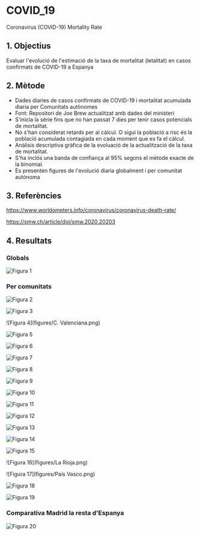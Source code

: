 # COVID_19
Coronavirus (COVID-19) Mortality Rate

## 1. Objectius

Evaluar l'evolució de l'estimació de la taxa de mortalitat (letalitat) en casos confirmats de COVID-19 a Espanya

## 2. Mètode

- Dades diaries de casos confirmats de COVID-19 i mortalitat acumulada diaria per Comunitats autònomes
- Font: Repositori de Joe Brew actualitzat amb dades del ministeri
- S'inicia la sèrie fins que no han passat 7 dies per tenir casos potencials de mortalitat.
- No s'han considerat retards per al càlcul. O sigui la població a risc és la població acumulada contagiada en cada moment que es fa el càlcul. 
- Anàlisis descriptiva gràfica de la evoluació de la actualització de la taxa de mortalitat. 
- S'ha inclós una banda de confiança al 95% segons el mètode exacte de la binomial. 
- Es presenten figures de l'evolució diaria globalment i per comunitat autònoma

## 3. Referències

https://www.worldometers.info/coronavirus/coronavirus-death-rate/ 

https://smw.ch/article/doi/smw.2020.20203


## 4. Resultats 

### Globals

![Figura 1](figures/plot_esp.png)

### Per comunitats

![Figura 2](figures/Madrid.png)

![Figura 3](figures/Cataluña.png)

![Figura 4](figures/C. Valenciana.png)

![Figura 5](figures/Andalucía.png)

![Figura 6](figures/Galicia.png)

![Figura 7](figures/Aragón.png)

![Figura 8](figures/Asturias.png)

![Figura 9](figures/Baleares.png)

![Figura 10](figures/Canarias.png)

![Figura 11](figures/Cantabria.png)

![Figura 12](figures/Ceuta.png)

![Figura 13](figures/CLM.png)

![Figura 14](figures/CyL.png)

![Figura 15](figures/Extremadura.png)

![Figura 16](figures/La Rioja.png)

![Figura 17](figures/País Vasco.png)

![Figura 18](figures/Navarra.png)

![Figura 19](figures/Melilla.png)

### Comparativa Madrid la resta d'Espanya

![Figura 20](figures/plot_rest.png)






